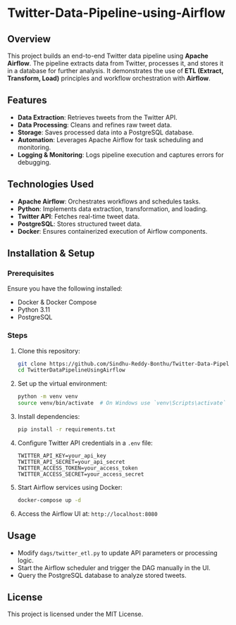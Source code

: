 # Twitter-Data-Pipeline-using-Airflow


## Overview
This project builds an end-to-end Twitter data pipeline using **Apache Airflow**. The pipeline extracts data from Twitter, processes it, and stores it in a database for further analysis. It demonstrates the use of **ETL (Extract, Transform, Load)** principles and workflow orchestration with **Airflow**.

## Features
- **Data Extraction**: Retrieves tweets from the Twitter API.
- **Data Processing**: Cleans and refines raw tweet data.
- **Storage**: Saves processed data into a PostgreSQL database.
- **Automation**: Leverages Apache Airflow for task scheduling and monitoring.
- **Logging & Monitoring**: Logs pipeline execution and captures errors for debugging.

## Technologies Used
- **Apache Airflow**: Orchestrates workflows and schedules tasks.
- **Python**: Implements data extraction, transformation, and loading.
- **Twitter API**: Fetches real-time tweet data.
- **PostgreSQL**: Stores structured tweet data.
- **Docker**: Ensures containerized execution of Airflow components.

## Installation & Setup
### Prerequisites
Ensure you have the following installed:
- Docker & Docker Compose
- Python 3.11
- PostgreSQL

### Steps
1. Clone this repository:
   ```bash
   git clone https://github.com/Sindhu-Reddy-Bonthu/Twitter-Data-Pipeline-using-Airflow.git
   cd TwitterDataPipelineUsingAirflow
   ```
2. Set up the virtual environment:
   ```bash
   python -m venv venv
   source venv/bin/activate  # On Windows use `venv\Scripts\activate`
   ```
3. Install dependencies:
   ```bash
   pip install -r requirements.txt
   ```
4. Configure Twitter API credentials in a `.env` file:
   ```
   TWITTER_API_KEY=your_api_key
   TWITTER_API_SECRET=your_api_secret
   TWITTER_ACCESS_TOKEN=your_access_token
   TWITTER_ACCESS_SECRET=your_access_secret
   ```
5. Start Airflow services using Docker:
   ```bash
   docker-compose up -d
   ```
6. Access the Airflow UI at: `http://localhost:8080`

## Usage
- Modify `dags/twitter_etl.py` to update API parameters or processing logic.
- Start the Airflow scheduler and trigger the DAG manually in the UI.
- Query the PostgreSQL database to analyze stored tweets.

## License
This project is licensed under the MIT License.
```

